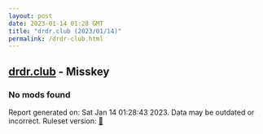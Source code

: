 ```yaml
---
layout: post
date: 2023-01-14 01:28 GMT
title: "drdr.club (2023/01/14)"
permalink: /drdr-club.html
---
```


## [drdr.club](https://drdr.club) - Misskey

### No mods found

Report generated on: Sat Jan 14 01:28:43 2023. Data may be outdated or incorrect.
Ruleset version: [🧁](/version-cupcake)
